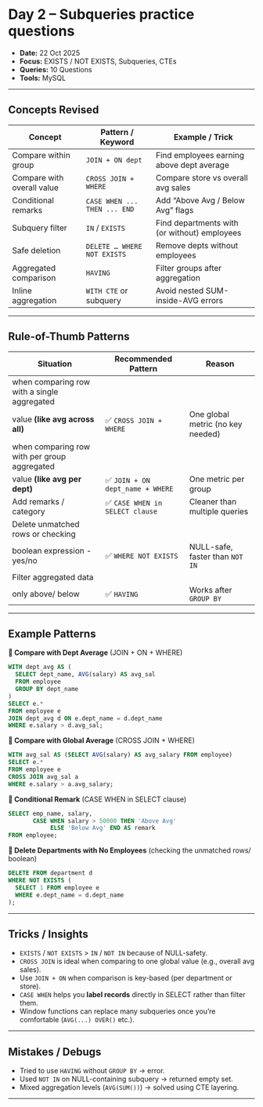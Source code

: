 # Day 2 – Subqueries practice questions

* **Date:** 22 Oct 2025
* **Focus:**  EXISTS / NOT EXISTS, Subqueries, CTEs
* **Queries:** 10 Questions
* **Tools:** MySQL

---

## Concepts Revised

| Concept                    | Pattern / Keyword            | Example / Trick                              |
| -------------------------- | ---------------------------- | -------------------------------------------- |
| Compare within group       | `JOIN + ON dept`             | Find employees earning above dept average    |
| Compare with overall value | `CROSS JOIN + WHERE`         | Compare store vs overall avg sales           |
| Conditional remarks        | `CASE WHEN ... THEN ... END` | Add “Above Avg / Below Avg” flags            |
| Subquery filter            | `IN` / `EXISTS`              | Find departments with (or without) employees |
| Safe deletion              | `DELETE … WHERE NOT EXISTS`  | Remove depts without employees               |
| Aggregated comparison      | `HAVING`                     | Filter groups after aggregation              |
| Inline aggregation         | `WITH CTE` or subquery       | Avoid nested SUM-inside-AVG errors           |

---

## Rule-of-Thumb Patterns

| Situation                      | Recommended Pattern              | Reason                            |
| ------------------------------ | -----------------------          | --------------------------------- |
| when comparing row with a single aggregated 
value **(like avg across all)**  | ✅ `CROSS JOIN + WHERE`          | One global metric (no key needed) |
| when comparing row with per group aggregated 
value **(like avg per dept)**    | ✅ `JOIN + ON dept_name + WHERE` | One metric per group              |
| Add remarks / category         | ✅ `CASE WHEN in SELECT clause`  | Cleaner than multiple queries     |
| Delete unmatched rows or checking
boolean expression -yes/no       | ✅ `WHERE NOT EXISTS`            | NULL-safe, faster than `NOT IN`   |
| Filter aggregated data 
only above/ below                | ✅ `HAVING`                      | Works after `GROUP BY`            |

---

## Example Patterns

**🔹 Compare with Dept Average** (JOIN + ON + WHERE)

```sql
WITH dept_avg AS (
  SELECT dept_name, AVG(salary) AS avg_sal
  FROM employee
  GROUP BY dept_name
)
SELECT e.*
FROM employee e
JOIN dept_avg d ON e.dept_name = d.dept_name
WHERE e.salary > d.avg_sal;
```

**🔹 Compare with Global Average** (CROSS JOIN + WHERE)

```sql
WITH avg_sal AS (SELECT AVG(salary) AS avg_salary FROM employee)
SELECT e.*
FROM employee e
CROSS JOIN avg_sal a
WHERE e.salary > a.avg_salary;
```

**🔹 Conditional Remark** (CASE WHEN in SELECT clause)

```sql
SELECT emp_name, salary,
       CASE WHEN salary > 50000 THEN 'Above Avg'
            ELSE 'Below Avg' END AS remark
FROM employee;
```

**🔹 Delete Departments with No Employees** (checking the unmatched rows/ boolean)

```sql
DELETE FROM department d
WHERE NOT EXISTS (
  SELECT 1 FROM employee e
  WHERE e.dept_name = d.dept_name
);
```

---

## Tricks / Insights

* `EXISTS` / `NOT EXISTS` > `IN` / `NOT IN` because of NULL-safety.
* `CROSS JOIN` is ideal when comparing to one global value (e.g., overall avg sales).
* Use `JOIN + ON` when comparison is key-based (per department or store).
* `CASE WHEN` helps you **label records** directly in SELECT rather than filter them.
* Window functions can replace many subqueries once you’re comfortable (`AVG(...) OVER()` etc.).

---

## Mistakes / Debugs

* Tried to use `HAVING` without `GROUP BY` → error.
* Used `NOT IN` on NULL-containing subquery → returned empty set.
* Mixed aggregation levels (`AVG(SUM())`) → solved using CTE layering.

---

